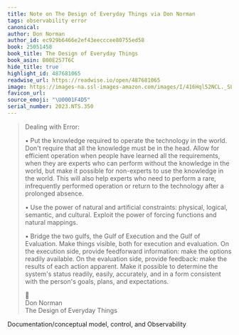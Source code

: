 ```yaml
---
title: Note on The Design of Everyday Things via Don Norman
tags: observability error
canonical:
author: Don Norman
author_id: ec929b6466e2ef43eecccee80755ed58
book: 25051458
book_title: The Design of Everyday Things
book_asin: B00E257T6C
hide_title: true
highlight_id: 487681065
readwise_url: https://readwise.io/open/487681065
image: https://images-na.ssl-images-amazon.com/images/I/416Hql52NCL._SL200_.jpg
favicon_url:
source_emoji: "\U0001F4D5"
serial_number: 2023.NTS.350
---
```

> Dealing with Error:
> 
> • Put the knowledge required to operate the technology in the world. Don't require that all the knowledge must be in the head. Allow for efficient operation when people have learned all the requirements, when they are experts who can perform without the knowledge in the world, but make it possible for non-experts to use the knowledge in the world. This will also help experts who need to perform a rare, infrequently performed operation or return to the technology after a prolonged absence.
> 
> • Use the power of natural and artificial constraints: physical, logical, semantic, and cultural. Exploit the power of forcing functions and natural mappings.
> 
> • Bridge the two gulfs, the Gulf of Execution and the Gulf of Evaluation. Make things visible, both for execution and evaluation. On the execution side, provide feedforward information: make the options readily available. On the evaluation side, provide feedback: make the results of each action apparent. Make it possible to determine the system's status readily, easily, accurately, and in a form consistent with the person's goals, plans, and expectations.
> <div class="quoteback-footer"><div class="quoteback-avatar"><span class="mini-emoji"> 📕</span></div><div class="quoteback-metadata"><div class="metadata-inner"><span style="display:none">FROM:</span><div aria-label="Don Norman" class="quoteback-author"> Don Norman</div><div aria-label="The Design of Everyday Things" class="quoteback-title"> The Design of Everyday Things</div></div></div></div>

Documentation/conceptual model, control, and 
Observability
